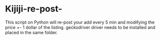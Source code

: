 # Kijiji-re-post-
This script on Python will re-post your add every 5 min and modifying the price +- 1 dollar of the listing. 
geckodriver driver needs to be installed and placed in the same folder.
